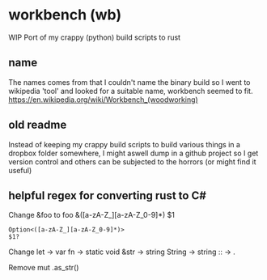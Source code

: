 # workbench (wb)
WIP Port of my crappy (python) build scripts to rust

## name
The names comes from that I couldn't name the binary build so I went to wikipedia 'tool' and looked for a suitable name, workbench seemed to fit. https://en.wikipedia.org/wiki/Workbench_(woodworking)

## old readme
Instead of keeping my crappy build scripts to build various things in a dropbox folder somewhere, I might aswell dump in a github project so I get version control and others can be subjected to the horrors (or might find it useful)

## helpful regex for converting rust to C#

Change &foo to foo
    &([a-zA-Z_][a-zA-Z_0-9]*)
    $1

    Option<([a-zA-Z_][a-zA-Z_0-9]*)>
    $1?

Change
    let -> var
    fn -> static void
    &str -> string
    String -> string
    :: -> .

Remove
    mut
    .as_str()
